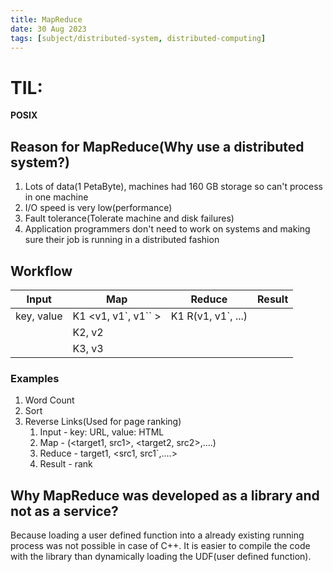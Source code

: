 ```yaml
---
title: MapReduce
date: 30 Aug 2023
tags: [subject/distributed-system, distributed-computing]
---
```


# TIL:

**POSIX**

## Reason for MapReduce(Why use a distributed system?)

1. Lots of data(1 PetaByte), machines had 160 GB storage so can't process in one machine
2. I/O speed is very low(performance)
3. Fault tolerance(Tolerate machine and disk failures)
4. Application programmers don't need to work on systems and making sure their job is running in a distributed fashion

## Workflow

| Input      | Map                    | Reduce              | Result |
| ---------- | ---------------------- | ------------------- | ------ |
| key, value | K1 <v1, v1\`, v1\`\` > | K1 R(v1, v1\`, ...) |        |
|            | K2, v2                 |                     |        |
|            | K3, v3                 |                     |        |

### Examples

1. Word Count
2. Sort
3. Reverse Links(Used for page ranking)
    1. Input - key: URL, value: HTML
    2. Map - (<target1, src1>, <target2, src2>,....)
    3. Reduce - target1, <src1, src1\`,....>
    4. Result - rank

## Why MapReduce was developed as a library and not as a service?

Because loading a user defined function into a already existing running process was not possible in case of C++. It is easier to compile the code with the library than dynamically loading the UDF(user defined function).
